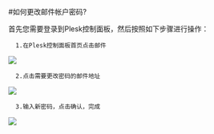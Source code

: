 <!-- --- tag: plesk 邮件 密码 虚拟主机 -->
#如何更改邮件帐户密码?

首先您需要登录到Plesk控制面板，然后按照如下步骤进行操作：

      1.在Plesk控制面板首页点击邮件

![](http://ww2.sinaimg.cn/large/a74ecc4cjw1dzcvk4ue0xj.jpg)

      2.点击需要更改密码的邮件地址

![](http://ww1.sinaimg.cn/large/a74e55b4jw1dzcwh812eaj.jpg)

      3.输入新密码，点击确认，完成

![](http://ww1.sinaimg.cn/large/a74e55b4jw1dzcx8afuusj.jpg)
